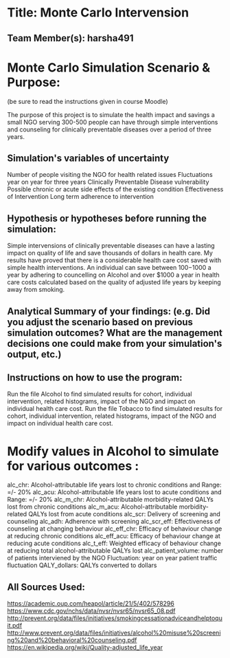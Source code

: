 

# Title: Monte Carlo Intervension

## Team Member(s): harsha491


# Monte Carlo Simulation Scenario & Purpose:
(be sure to read the instructions given in course Moodle)

The purpose of this project is to simulate the health impact and savings a small NGO serving 300-500 people can have through simple interventions and counseling for clinically preventable diseases over a period of three years.

## Simulation's variables of uncertainty

Number of people visiting the NGO for health related issues
Fluctuations year on year for three years
Clinically Preventable Disease vulnerability
Possible chronic or acute side effects of the existing condition
Effectiveness of Intervention
Long term adherence to intervention

## Hypothesis or hypotheses before running the simulation:

Simple intervensions of clinically preventable diseases can have a lasting impact on quality of life and save thousands of dollars in health care.
My results have proved that there is a considerable health care cost saved with simple health interventions. An individual can save between $100-$1000 a year by adhering to councelling on Alcohol and over $1000 a year in health care costs calculated based on the quality of adjusted life years by keeping away from smoking. 

## Analytical Summary of your findings: (e.g. Did you adjust the scenario based on previous simulation outcomes?  What are the management decisions one could make from your simulation's output, etc.)


## Instructions on how to use the program:
Run the file Alcohol to find simulated results for cohort, individual intervention, related histograms, impact of the NGO and impact on individual health care cost.
Run the file Tobacco to find simulated results for cohort, individual intervention, related histograms, impact of the NGO and impact on individual health care cost.

# Modify values in Alcohol to simulate for various outcomes :
alc_chr: Alcohol-attributable life years lost to chronic conditions and Range: =/- 20%
alc_acu: Alcohol-attributable life years lost to acute conditions and Range: =/- 20%
alc_m_chr: Alcohol-attributable morbidity-related QALYs lost from chronic conditions
alc_m_acu: Alcohol-attributable morbidity-related QALYs lost from acute conditions
alc_scr: Delivery of screening and counseling
alc_adh: Adherence with screening
alc_scr_eff: Effectiveness of counseling at changing behaviour
alc_eff_chr: Efficacy of behaviour change at reducing chronic conditions
alc_eff_acu: Efficacy of behaviour change at reducing acute conditions
alc_t_eff: Weighted efficacy of behaviour change at reducing total alcohol-attributable QALYs lost
alc_patient_volume: number of patients interviened by the NGO
Fluctuation: year on year patient traffic fluctuation
QALY_dollars: QALYs converted to dollars




## All Sources Used:
https://academic.oup.com/heapol/article/21/5/402/578296
https://www.cdc.gov/nchs/data/nvsr/nvsr65/nvsr65_08.pdf
http://prevent.org/data/files/initiatives/smokingcessationadviceandhelptoquit.pdf
http://www.prevent.org/data/files/initiatives/alcohol%20misuse%20screening%20and%20behavioral%20counseling.pdf
https://en.wikipedia.org/wiki/Quality-adjusted_life_year

